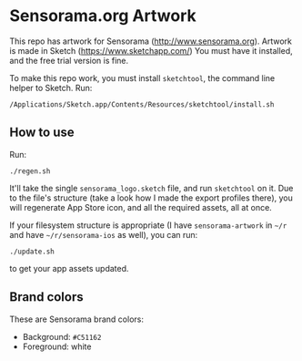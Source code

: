 # Sensorama.org Artwork

This repo has artwork for Sensorama (http://www.sensorama.org). Artwork is
made in Sketch (https://www.sketchapp.com/) You must have it installed, and
the free trial version is fine.

To make this repo work, you must install `sketchtool`, the command line
helper to Sketch. Run:

```
/Applications/Sketch.app/Contents/Resources/sketchtool/install.sh
```

## How to use

Run:

```
./regen.sh
```

It'll take the single `sensorama_logo.sketch` file, and run `sketchtool` on it. Due to the file's structure (take a look how I made the export profiles there), you will regenerate App Store icon, and all the required assets, all at once.

If your filesystem structure is appropriate (I have `sensorama-artwork` in `~/r` and have `~/r/sensorama-ios` as well), you can run:

```
./update.sh
```

to get your app assets updated.

## Brand colors

These are Sensorama brand colors:

- Background: `#C51162`
- Foreground: white

